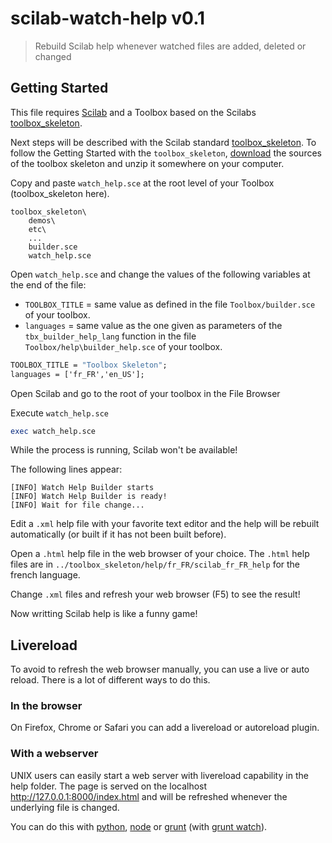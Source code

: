 # scilab-watch-help v0.1

> Rebuild Scilab help whenever watched files are added, deleted or changed

## Getting Started
This file requires [Scilab](http://www.scilab.org/) and a Toolbox based on the Scilabs [toolbox_skeleton](https://atoms.scilab.org/toolboxes/toolbox_skeleton).

Next steps will be described with the Scilab standard [toolbox_skeleton](https://atoms.scilab.org/toolboxes/toolbox_skeleton/5.5.0/files/toolbox_skeleton-5.5.0-1-src.zip). To follow the Getting Started with the `toolbox_skeleton`, [download](https://atoms.scilab.org/toolboxes/toolbox_skeleton/5.5.0/files/toolbox_skeleton-5.5.0-1-src.zip) the sources of the toolbox skeleton and unzip it somewhere on your computer. 

Copy and paste `watch_help.sce` at the root level of your Toolbox (toolbox_skeleton here). 

```
toolbox_skeleton\
    demos\
    etc\
    ...    
    builder.sce
    watch_help.sce
```

Open `watch_help.sce` and change the values of the following variables at the end of the file:
- `TOOLBOX_TITLE` = same value as defined in the file `Toolbox/builder.sce` of your toolbox. 
- `languages` = same value as the one given as parameters of the `tbx_builder_help_lang` function in the file `Toolbox/help\builder_help.sce` of your toolbox.

```scilab
TOOLBOX_TITLE = "Toolbox Skeleton";
languages = ['fr_FR','en_US'];
```

Open Scilab and go to the root of your toolbox in the File Browser

Execute `watch_help.sce`

```scilab
exec watch_help.sce
```

While the process is running, Scilab won't be available! 

The following lines appear:
```
[INFO] Watch Help Builder starts
[INFO] Watch Help Builder is ready!
[INFO] Wait for file change... 
```

Edit a `.xml` help file with your favorite text editor and the help will be rebuilt automatically (or built if it has not been built before). 

Open a `.html` help file in the web browser of your choice. The `.html` help files are in `../toolbox_skeleton/help/fr_FR/scilab_fr_FR_help` for the french language. 

Change `.xml` files and refresh your web browser (F5) to see the result!

Now writting Scilab help is like a funny game!

## Livereload
To avoid to refresh the web browser manually, you can use a live or auto reload. There is a lot of different ways to do this.

### In the browser
On Firefox, Chrome or Safari you can add a livereload or autoreload plugin.

### With a webserver
UNIX users can easily start a web server with livereload capability in the help folder. The page is served on the localhost http://127.0.0.1:8000/index.html and will be refreshed whenever the underlying file is changed. 

You can do this with [python](https://github.com/lepture/python-livereload), [node](https://github.com/napcs/node-livereload) or [grunt](https://github.com/gruntjs/grunt-contrib-connect) (with [grunt watch](https://github.com/gruntjs/grunt-contrib-watch)). 





